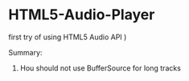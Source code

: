 ﻿# HTML5-Audio-Player

first try of using HTML5 Audio API )

Summary:
  1. Нou should not use BufferSource for long tracks 
